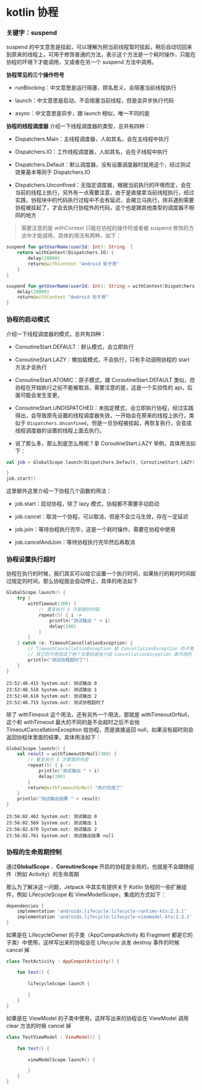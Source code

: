 # kotlin 协程

### 关键字：suspend
suspend 的中文意思是挂起，可以理解为把当前线程暂时挂起，稍后自动切回来到原来的线程上，可用于修饰普通的方法，表示这个方法是一个耗时操作，只能在协程的环境下才能调用，又或者在另一个 suspend 方法中调用。


**协程常见的三个操作符号**

- runBlocking：中文意思是运行阻塞，顾名思义，会阻塞当前线程执行

- launch：中文意思是启动，不会阻塞当前线程，但是会异步执行代码

- async：中文意思是异步，跟 launch 相似，唯一不同的是


**协程的线程调度器**
介绍一下线程调度器的类型，总共有四种：

- Dispatchers.Main：主线程调度器，人如其名，会在主线程中执行

- Dispatchers.IO：工作线程调度器，人如其名，会在子线程中执行

- Dispatchers.Default：默认调度器，没有设置调度器时就用这个，经过测试效果基本等同于 Dispatchers.IO

- Dispatchers.Unconfined：无指定调度器，根据当前执行的环境而定，会在当前的线程上执行，另外有一点需要注意，由于是直接拿当前线程执行，经过实践，协程块中的代码执行过程中不会有延迟，会被立马执行，除非遇到需要协程被挂起了，才会去执行协程外的代码，这个也是跟其他类型的调度器不相同的地方


> 需要注意的是 withContext 只能在协程的操作符或者被 suspend 修饰的方法中才能调用，具体的用法有两种，如下：

``` kotlin
suspend fun getUserName(userId: Int): String  {
    return withContext(Dispatchers.IO) {
        delay(20000)
        return@withContext "Android 轮子哥"
    }
}
```

``` kotlin
suspend fun getUserName(userId: Int): String = withContext(Dispatchers.IO) {
    delay(20000)
    return@withContext "Android 轮子哥"
}
```


### 协程的启动模式
介绍一下线程调度器的模式，总共有四种：

- CoroutineStart.DEFAULT：默认模式，会立即执行

- CoroutineStart.LAZY：懒加载模式，不会执行，只有手动调用协程的 start 方法才会执行

- CoroutineStart.ATOMIC：原子模式，跟 CoroutineStart.DEFAULT 类似，但协程在开始执行之前不能被取消，需要注意的是，这是一个实验性的 api，后面可能会发生变更。

- CoroutineStart.UNDISPATCHED：未指定模式，会立即执行协程，经过实践得出，会导致原先设置的线程调度器失效，一开始会在原来的线程上执行，类似于 `Dispatchers.Unconfined`，但是一旦协程被挂起，再恢复执行，会变成线程调度器的设置的线程上面去执行。


- 说了那么多，那么到底怎么用呢？拿 CoroutineStart.LAZY 举例，具体用法如下：

``` kotlin
val job = GlobalScope.launch(Dispatchers.Default, CoroutineStart.LAZY) {

}
job.start()
```

这里额外这里介绍一下协程几个函数的用法：

- job.start：启动协程，除了 lazy 模式，协程都不需要手动启动

- job.cancel：取消一个协程，可以取消，但是不会立马生效，存在一定延迟

- job.join：等待协程执行完毕，这是一个耗时操作，需要在协程中使用

- job.cancelAndJoin：等待协程执行完毕然后再取消




### 协程设置执行超时
协程在执行的时候，我们其实可以给它设置一个执行时间，如果执行的耗时时间超过规定的时间，那么协程就会自动停止，具体的用法如下

``` kotlin
GlobalScope.launch() {
    try {
        withTimeout(300) {
            // 重复执行 5 次里面的内容
            repeat(5) { i ->
                println("测试输出 " + i)
                delay(100)
            }
        }
    } catch (e: TimeoutCancellationException) {
        // TimeoutCancellationException 是 CancellationException 的子类
        // 其它的不用我说了吧？文章前面有介绍 CancellationException 类作用的
        println("测试协程超时了")
    }
}
```

``` console
23:52:48.415 System.out: 测试输出 0
23:52:48.518 System.out: 测试输出 1
23:52:48.618 System.out: 测试输出 2
23:52:48.715 System.out: 测试协程超时了
```


除了 withTimeout 这个用法，还有另外一个用法，那就是 withTimeoutOrNull，这个和 withTimeout 最大的不同的是不会超时之后不会抛 TimeoutCancellationException 给协程，而是直接返回 null，如果没有超时则会返回协程体里面的结果，具体用法如下：

``` kotlin
GlobalScope.launch() {
    val result = withTimeoutOrNull(300) {
        // 重复执行 5 次里面的内容
        repeat(5) { i ->
            println("测试输出 " + i)
            delay(100)
        }
        return@withTimeoutOrNull "执行完成了"
    }
    println("测试输出结果 " + result)
}
```

``` console
23:56:02.462 System.out: 测试输出 0
23:56:02.569 System.out: 测试输出 1
23:56:02.670 System.out: 测试输出 2
23:56:02.761 System.out: 测试输出结果 null
```



### 协程的生命周期控制
通过**GlobalScope** 、**CoroutineScope** 开启的协程是全局的，也就是不会跟随组件（例如 Activity）的生命周期

那么为了解决这一问题，Jetpack 中其实有提供关于 Kotlin 协程的一些扩展组件，例如 LifecycleScope 和 ViewModelScope，集成的方式如下：

``` groovy
dependencies {
    implementation 'androidx.lifecycle:lifecycle-runtime-ktx:2.3.1'
    implementation 'androidx.lifecycle:lifecycle-viewmodel-ktx:2.3.1'
}
```


如果是在 LifecycleOwner 的子类（AppCompatActivity 和 Fragment 都是它的子类）中使用，这样写出来的协程会在 Lifecycle 派发 destroy 事件的时候 cancel 掉

``` kotlin
class TestActivity : AppCompatActivity() {

    fun test() {
    
        lifecycleScope.launch {
            
        }
    }
}
```

如果是在 ViewModel 的子类中使用，这样写出来的协程会在 ViewModel 调用 clear 方法的时候 cancel 掉

``` kotlin
class TestViewModel : ViewModel() {
    
    fun test() {
    
        viewModelScope.launch() {

        }
    }
}
```